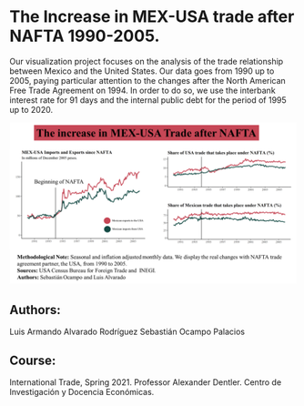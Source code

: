 # The Increase in MEX-USA trade after NAFTA 1990-2005.
Our visualization project focuses on the analysis of the trade relationship between Mexico and the United States. Our data goes from 1990 up to 2005, paying particular attention to the changes after the North American Free Trade Agreement on 1994. In order to do so, we use the interbank interest rate for 91 days and the internal public debt for the period of 1995 up to 2020. 

![Data Visualization](https://github.com/socapal/international-trade-NAFTA/blob/main/data-vis.png)

## Authors:
Luis Armando Alvarado Rodríguez
Sebastián Ocampo Palacios

## Course: 
International Trade, Spring 2021. Professor Alexander Dentler. Centro de Investigación y Docencia Económicas.
